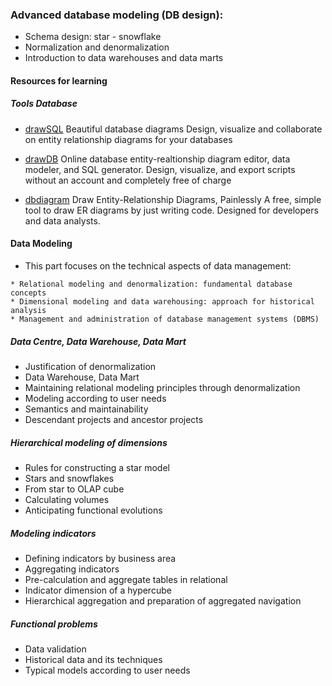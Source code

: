 ### Advanced database modeling (DB design):

- Schema design: star - snowflake 
- Normalization and denormalization 
- Introduction to data warehouses and data marts

#### Resources for learning

##### Tools Database

- [drawSQL](https://drawsql.app/)
Beautiful database diagrams Design, visualize and collaborate on entity relationship diagrams for your databases

- [drawDB](https://drawdb.vercel.app/)
Online database entity-realtionship diagram editor, data modeler, and SQL generator. Design, visualize, and export scripts without an account and completely free of charge

- [dbdiagram](https://dbdiagram.io/home)
Draw Entity-Relationship Diagrams, Painlessly
A free, simple tool to draw ER diagrams by just writing code.
Designed for developers and data analysts.

#### Data Modeling
- This part focuses on the technical aspects of data management:
  
```
* Relational modeling and denormalization: fundamental database concepts
* Dimensional modeling and data warehousing: approach for historical analysis
* Management and administration of database management systems (DBMS)
```

##### Data Centre, Data Warehouse, Data Mart
- Justification of denormalization
- Data Warehouse, Data Mart
- Maintaining relational modeling principles through denormalization
- Modeling according to user needs
- Semantics and maintainability
- Descendant projects and ancestor projects

##### Hierarchical modeling of dimensions
- Rules for constructing a star model
- Stars and snowflakes
- From star to OLAP cube
- Calculating volumes
- Anticipating functional evolutions

##### Modeling indicators
- Defining indicators by business area
- Aggregating indicators
- Pre-calculation and aggregate tables in relational
- Indicator dimension of a hypercube
- Hierarchical aggregation and preparation of aggregated navigation

##### Functional problems
- Data validation
- Historical data and its techniques
- Typical models according to user needs
